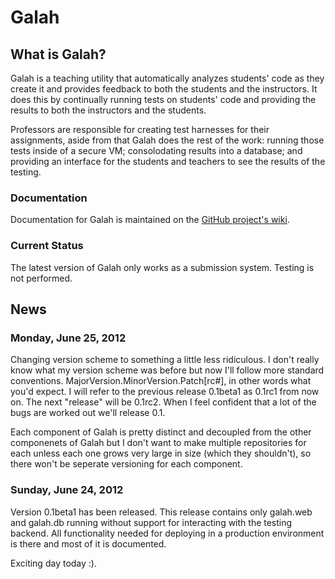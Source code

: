 # Galah

## What is Galah?

Galah is a teaching utility that automatically analyzes students' code as
they create it and provides feedback to both the students and the instructors.
It does this by continually running tests on students' code and providing the
results to both the instructors and the students.

Professors are responsible for creating test harnesses for their assignments,
aside from that Galah does the rest of the work: running those tests inside of
a secure VM; consolodating results into a database; and providing an interface
for the students and teachers to see the results of the testing.

### Documentation

Documentation for Galah is maintained on the
[GitHub project's wiki](https://github.com/brownhead/galah/wiki).

### Current Status

The latest version of Galah only works as a submission system. Testing is not
performed.

## News

### Monday, June 25, 2012

Changing version scheme to something a little less ridiculous. I don't really
know what my version scheme was before but now I'll follow more standard
conventions. MajorVersion.MinorVersion.Patch[rc#], in other words what you'd
expect. I will refer to the previous release 0.1beta1 as 0.1rc1 from now on.
The next "release" will be 0.1rc2. When I feel confident that a lot of the
bugs are worked out we'll release 0.1.

Each component of Galah is pretty distinct and decoupled from the other
componenets of Galah but I don't want to make multiple repositories for each
unless each one grows very large in size (which they shouldn't), so there
won't be seperate versioning for each component.

### Sunday, June 24, 2012

Version 0.1beta1 has been released. This release contains only galah.web and
galah.db running without support for interacting with the testing backend. All
functionality needed for deploying in a production environment is there and
most of it is documented.

Exciting day today :).
